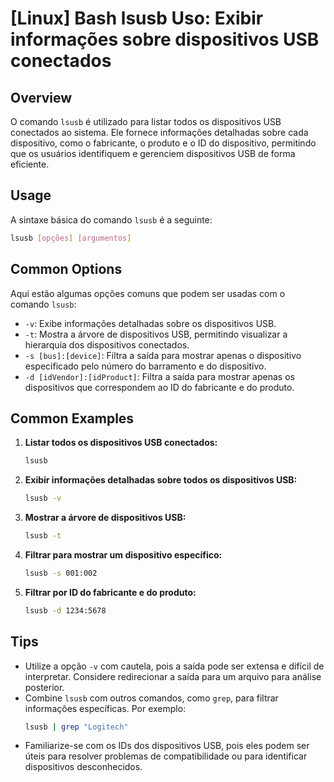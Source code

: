 # [Linux] Bash lsusb Uso: Exibir informações sobre dispositivos USB conectados

## Overview
O comando `lsusb` é utilizado para listar todos os dispositivos USB conectados ao sistema. Ele fornece informações detalhadas sobre cada dispositivo, como o fabricante, o produto e o ID do dispositivo, permitindo que os usuários identifiquem e gerenciem dispositivos USB de forma eficiente.

## Usage
A sintaxe básica do comando `lsusb` é a seguinte:

```bash
lsusb [opções] [argumentos]
```

## Common Options
Aqui estão algumas opções comuns que podem ser usadas com o comando `lsusb`:

- `-v`: Exibe informações detalhadas sobre os dispositivos USB.
- `-t`: Mostra a árvore de dispositivos USB, permitindo visualizar a hierarquia dos dispositivos conectados.
- `-s [bus]:[device]`: Filtra a saída para mostrar apenas o dispositivo especificado pelo número do barramento e do dispositivo.
- `-d [idVendor]:[idProduct]`: Filtra a saída para mostrar apenas os dispositivos que correspondem ao ID do fabricante e do produto.

## Common Examples

1. **Listar todos os dispositivos USB conectados:**
   ```bash
   lsusb
   ```

2. **Exibir informações detalhadas sobre todos os dispositivos USB:**
   ```bash
   lsusb -v
   ```

3. **Mostrar a árvore de dispositivos USB:**
   ```bash
   lsusb -t
   ```

4. **Filtrar para mostrar um dispositivo específico:**
   ```bash
   lsusb -s 001:002
   ```

5. **Filtrar por ID do fabricante e do produto:**
   ```bash
   lsusb -d 1234:5678
   ```

## Tips
- Utilize a opção `-v` com cautela, pois a saída pode ser extensa e difícil de interpretar. Considere redirecionar a saída para um arquivo para análise posterior.
- Combine `lsusb` com outros comandos, como `grep`, para filtrar informações específicas. Por exemplo:
  ```bash
  lsusb | grep "Logitech"
  ```
- Familiarize-se com os IDs dos dispositivos USB, pois eles podem ser úteis para resolver problemas de compatibilidade ou para identificar dispositivos desconhecidos.